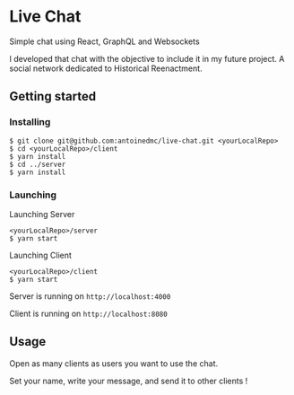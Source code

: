 # Live Chat

Simple chat using React, GraphQL and Websockets

I developed that chat with the objective to include it in my future project. A social network dedicated to Historical Reenactment.

## Getting started

### Installing

```
$ git clone git@github.com:antoinedmc/live-chat.git <yourLocalRepo>
$ cd <yourLocalRepo>/client
$ yarn install
$ cd ../server
$ yarn install
```

### Launching

Launching Server

```
<yourLocalRepo>/server
$ yarn start
```

Launching Client

```
<yourLocalRepo>/client
$ yarn start
```

Server is running on `http://localhost:4000`

Client is running on `http://localhost:8080`

## Usage

Open as many clients as users you want to use the chat.

Set your name, write your message, and send it to other clients !
